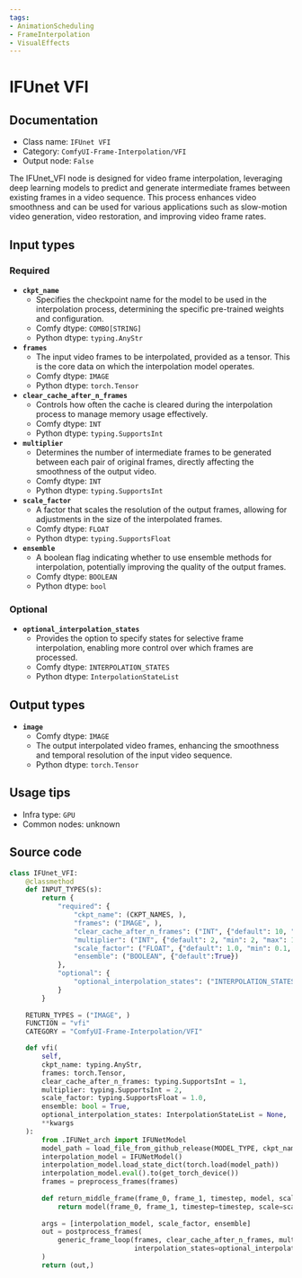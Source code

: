 ```yaml
---
tags:
- AnimationScheduling
- FrameInterpolation
- VisualEffects
---
```


# IFUnet VFI
## Documentation
- Class name: `IFUnet VFI`
- Category: `ComfyUI-Frame-Interpolation/VFI`
- Output node: `False`

The IFUnet_VFI node is designed for video frame interpolation, leveraging deep learning models to predict and generate intermediate frames between existing frames in a video sequence. This process enhances video smoothness and can be used for various applications such as slow-motion video generation, video restoration, and improving video frame rates.
## Input types
### Required
- **`ckpt_name`**
    - Specifies the checkpoint name for the model to be used in the interpolation process, determining the specific pre-trained weights and configuration.
    - Comfy dtype: `COMBO[STRING]`
    - Python dtype: `typing.AnyStr`
- **`frames`**
    - The input video frames to be interpolated, provided as a tensor. This is the core data on which the interpolation model operates.
    - Comfy dtype: `IMAGE`
    - Python dtype: `torch.Tensor`
- **`clear_cache_after_n_frames`**
    - Controls how often the cache is cleared during the interpolation process to manage memory usage effectively.
    - Comfy dtype: `INT`
    - Python dtype: `typing.SupportsInt`
- **`multiplier`**
    - Determines the number of intermediate frames to be generated between each pair of original frames, directly affecting the smoothness of the output video.
    - Comfy dtype: `INT`
    - Python dtype: `typing.SupportsInt`
- **`scale_factor`**
    - A factor that scales the resolution of the output frames, allowing for adjustments in the size of the interpolated frames.
    - Comfy dtype: `FLOAT`
    - Python dtype: `typing.SupportsFloat`
- **`ensemble`**
    - A boolean flag indicating whether to use ensemble methods for interpolation, potentially improving the quality of the output frames.
    - Comfy dtype: `BOOLEAN`
    - Python dtype: `bool`
### Optional
- **`optional_interpolation_states`**
    - Provides the option to specify states for selective frame interpolation, enabling more control over which frames are processed.
    - Comfy dtype: `INTERPOLATION_STATES`
    - Python dtype: `InterpolationStateList`
## Output types
- **`image`**
    - Comfy dtype: `IMAGE`
    - The output interpolated video frames, enhancing the smoothness and temporal resolution of the input video sequence.
    - Python dtype: `torch.Tensor`
## Usage tips
- Infra type: `GPU`
- Common nodes: unknown


## Source code
```python
class IFUnet_VFI:
    @classmethod
    def INPUT_TYPES(s):
        return {
            "required": {
                "ckpt_name": (CKPT_NAMES, ),
                "frames": ("IMAGE", ),
                "clear_cache_after_n_frames": ("INT", {"default": 10, "min": 1, "max": 1000}),
                "multiplier": ("INT", {"default": 2, "min": 2, "max": 1000}),
                "scale_factor": ("FLOAT", {"default": 1.0, "min": 0.1, "max": 100, "step": 0.1}),
                "ensemble": ("BOOLEAN", {"default":True})
            },
            "optional": {
                "optional_interpolation_states": ("INTERPOLATION_STATES", )
            }
        }
    
    RETURN_TYPES = ("IMAGE", )
    FUNCTION = "vfi"
    CATEGORY = "ComfyUI-Frame-Interpolation/VFI"

    def vfi(
        self,
        ckpt_name: typing.AnyStr, 
        frames: torch.Tensor, 
        clear_cache_after_n_frames: typing.SupportsInt = 1,
        multiplier: typing.SupportsInt = 2,
        scale_factor: typing.SupportsFloat = 1.0,
        ensemble: bool = True,
        optional_interpolation_states: InterpolationStateList = None,
        **kwargs
    ):
        from .IFUNet_arch import IFUNetModel
        model_path = load_file_from_github_release(MODEL_TYPE, ckpt_name)
        interpolation_model = IFUNetModel()
        interpolation_model.load_state_dict(torch.load(model_path))
        interpolation_model.eval().to(get_torch_device())
        frames = preprocess_frames(frames)
        
        def return_middle_frame(frame_0, frame_1, timestep, model, scale_factor, ensemble):
            return model(frame_0, frame_1, timestep=timestep, scale=scale_factor, ensemble=ensemble)
        
        args = [interpolation_model, scale_factor, ensemble]
        out = postprocess_frames(
            generic_frame_loop(frames, clear_cache_after_n_frames, multiplier, return_middle_frame, *args, 
                               interpolation_states=optional_interpolation_states, dtype=torch.float32)
        )
        return (out,)

```
